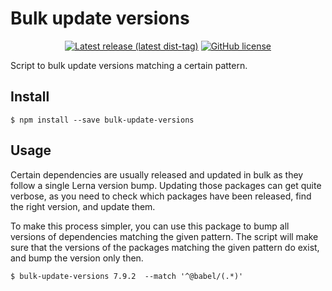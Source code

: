 # Bulk update versions

<p align="center">
  <a href="https://www.npmjs.com/package/emmenko/bulk-update-versions"><img src="https://badgen.net/npm/v/emmenko/bulk-update-versions" alt="Latest release (latest dist-tag)" /></a> <a href="https://github.com/emmenko/bulk-update-versions/blob/master/LICENSE"><img src="https://badgen.net/github/license/emmenko/bulk-update-versions" alt="GitHub license" /></a>
</p>

Script to bulk update versions matching a certain pattern.

## Install

```
$ npm install --save bulk-update-versions
```

## Usage

Certain dependencies are usually released and updated in bulk as they follow a single Lerna version bump. Updating those packages can get quite verbose, as you need to check which packages have been released, find the right version, and update them.

To make this process simpler, you can use this package to bump all versions of dependencies matching the given pattern. The script will make sure that the versions of the packages matching the given pattern do exist, and bump the version only then.

```
$ bulk-update-versions 7.9.2  --match '^@babel/(.*)'
```
